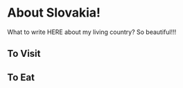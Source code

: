 # About Slovakia!

What to write HERE about my living country? So beautiful!!!

## To Visit

## To Eat

